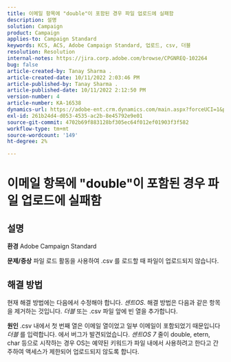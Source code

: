 ```yaml
---
title: 이메일 항목에 "double"이 포함된 경우 파일 업로드에 실패함
description: 설명
solution: Campaign
product: Campaign
applies-to: Campaign Standard
keywords: KCS, ACS, Adobe Campaign Standard, 업로드, csv, 더블
resolution: Resolution
internal-notes: https://jira.corp.adobe.com/browse/CPGNREQ-102264
bug: false
article-created-by: Tanay Sharma .
article-created-date: 10/11/2022 2:03:46 PM
article-published-by: Tanay Sharma .
article-published-date: 10/11/2022 2:12:50 PM
version-number: 4
article-number: KA-16538
dynamics-url: https://adobe-ent.crm.dynamics.com/main.aspx?forceUCI=1&pagetype=entityrecord&etn=knowledgearticle&id=323d0582-6d49-ed11-bba2-0022480868ff
exl-id: 261b24d4-d053-4535-ac2b-8e45792e9e01
source-git-commit: 4702b69f883128bf305ec64f012ef01903f3f582
workflow-type: tm+mt
source-wordcount: '149'
ht-degree: 2%

---
```


# 이메일 항목에 &quot;double&quot;이 포함된 경우 파일 업로드에 실패함

## 설명

<b>환경</b>
Adobe Campaign Standard


<b>문제/증상</b>
파일 로드 활동을 사용하여 .csv 를 로드할 때 파일이 업로드되지 않습니다.


## 해결 방법


현재 해결 방법에는 다음에서 수정해야 합니다. *센트OS*. 해결 방법은 다음과 같은 항목을 제거하는 것입니다. *더블* 또는 .csv 파일 앞에 빈 열을 추가합니다.


<b>원인</b>
.csv 내에서 첫 번째 열은 이메일 열이었고 일부 이메일이 포함되었기 때문입니다 *더블* 를 입력합니다. 에서 버그가 발견되었습니다. *센트OS 7* 줄이 double, etern, char 등으로 시작하는 경우 OS는 예약된 키워드가 파일 내에서 사용하려고 한다고 간주하여 액세스가 제한되어 업로드되지 않도록 합니다.
